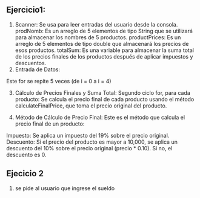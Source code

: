 ## Ejercicio1:
1. Scanner: Se usa para leer entradas del usuario desde la consola.
prodNomb: Es un arreglo de 5 elementos de tipo String que se utilizará para almacenar los nombres de 5 productos.
productPrices: Es un arreglo de 5 elementos de tipo double que almacenará los precios de esos productos.
totalSum: Es una variable para almacenar la suma total de los precios finales de los productos después de aplicar impuestos y descuentos.
2. Entrada de Datos:

Este for se repite 5 veces (de i = 0 a i = 4)

3. Cálculo de Precios Finales y Suma Total:
Segundo ciclo for, para cada producto:
Se calcula el precio final de cada producto usando el método calculateFinalPrice, que toma el precio original del producto.

4. Método de Cálculo de Precio Final:
Este es el método que calcula el precio final de un producto:

Impuesto: Se aplica un impuesto del 19% sobre el precio original.
Descuento: Si el precio del producto es mayor a 10,000, se aplica un descuento del 10% sobre el precio original (precio * 0.10). Si no, el descuento es 0.

## Ejecicio 2
1. se pide al usuario que ingrese el sueldo